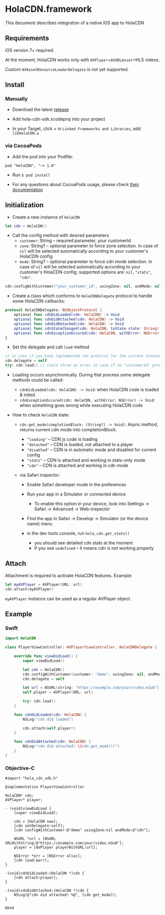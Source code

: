 # HolaCDN.framework

This document describes integration of a native iOS app to HolaCDN

## Requirements

iOS version 7+ required.

At the moment, HolaCDN works only with `AVPlayer`+`AVURLAsset`+HLS videos.

Custom `AVAssetResourceLoaderDelegate` is not yet supported.

## Install

### Manually

- Download the latest [release](https://github.com/hola/ios_sdk/releases)

- Add hola-cdn-sdk.xcodeproj into your project

- In your Target, click + in `Linked Frameworks and Libraries`, add `libHolaCDN.a`

### via CocoaPods

- Add the pod into your Podfile:

```
pod "HolaCDN", "~> 1.0"
```

- Run `$ pod install`

- For any questions about CocoaPods usage, please check [their documentation](http://cocoapods.org/)

## Initialization

- Create a new instance of `HolaCDN`

```swift
let cdn = HolaCDN()
```

- Call the config method with desired parameters
  - `customer`: String – required parameter, your customerId
  - `zone`: String? – optional parameter to force zone selection. In case of `nil` will be selected automatically according to your customer's HolaCDN config
  - `mode`: String? – optional parameter to force cdn mode selection. In case of `nil` will be selected automatically according to your customer's HolaCDN config; supported options are: `nil`, `"stats"`, `"cdn"`.

```swift
cdn.configWithCustomer("your_customer_id", usingZone: nil, andMode: nil)
```

- Create a class which conforms to `HolaCDNDelegate` protocol to
handle some HolaCDN callbacks:

```swift
protocol HolaCDNDelegate: NSObjectProtocol {
    optional func cdnDidLoaded(cdn: HolaCDN) -> Void
    optional func cdnDidAttached(cdn: HolaCDN) -> Void
    optional func cdnDidDetached(cdn: HolaCDN) -> Void
    optional func cdnStateChanged(cdn: HolaCDN, toState state: String) -> Void
    optional func cdnExceptionOccured(cdn: HolaCDN, withError: NSError) -> Void
}
```

- Set the delegate and call `load` method

```swift
// in case if you have implemented the protocol for the current ViewController
cdn.delegate = self
try! cdn.load() // could throw an error in case if no "customerId" provided with cdn.config method
```

- Loading occurs asynchronically. During that process some delegate
methods could be called:

  - `cdnDidLoaded(cdn: HolaCDN) -> Void`: when HolaCDN code is loaded & inited
  - `cdnExceptionOccured(cdn: HolaCDN, withError: NSError) -> Void`:
when something goes wrong while executing HolaCDN code

- How to check `HolaCDN` state:

  - `cdn.get_mode(completionBlock: (String?) -> Void)`: Async method, returns current cdn mode into completionBlock:

    - `"loading"` – CDN js code is loading
    - `"detached"` – CDN is loaded, not attached to a player
    - `"disabled"` – CDN is in automatic mode and disabled for current config
    - `"stats"` – CDN is attached and working in stats-only mode
    - `"cdn"` – CDN is attached and working in cdn mode

  - via Safari inspector:

    - Enable Safari developer mode in the preferences
    - Run your app in a Simulator or connected device

      - To enable this option in your device, look into Settings -> Safari -> Advanced -> Web-inspector

    - Find the app in Safari -> Develop -> Simulator (or the device name) menu
    - in the dev tools console, run `hola_cdn.get_stats()`

      - you should see detailed cdn stats at the moment
      - if you see `undefined` – it means cdn is not working properly

## Attach

Attachment is required to activate HolaCDN features. Example:

```swift
let myAVPlayer = AVPlayer(URL: url)
cdn.attach(myAVPlayer)
```

`myAVPlayer` instance can be used as a regular AVPlayer object.

## Example

### Swift

```swift
import HolaCDN

class PlayerViewController: AVPlayerViewController, HolaCDNDelegate {

    override func viewDidLoad() {
        super.viewDidLoad()

        let cdn = HolaCDN()
        cdn.configWithCustomer(customer: "demo", usingZone: nil, andMode: "cdn")
        cdn.delegate = self

        let url = NSURL(string: "https://example.com/your/video.m3u8")!
        self.player = AVPlayer(URL: url)

        try! cdn.load()
    }

    func cdnDidLoaded(cdn: HolaCDN) {
        NSLog("cdn did loaded")

        cdn.attach(self.player!)
    }

    func cdnDidAttached(cdn: HolaCDN) {
        NSLog("cdn did attached! \(cdn.get_mode())")
    }
}
```

### Objective-C

```objc
#import "hola_cdn_sdk.h"

@implementation PlayerViewController

HolaCDN* cdn;
AVPlayer* player;

- (void)viewDidLoad {
    [super viewDidLoad];

    cdn = [HolaCDN new];
    [cdn setDelegate:self];
    [cdn configWithCustomer:@"demo" usingZone:nil andMode:@"cdn"];

    NSURL *url = [NSURL URLWithString:@"https://example.com/your/video.m3u8"];
    player = [AVPlayer playerWithURL:url];

    NSError *err = [NSError alloc];
    [cdn load:&err];
}

-(void)cdnDidLoaded:(HolaCDN *)cdn {
    [cdn attach:player];
}

-(void)cdnDidAttached:(HolaCDN *)cdn {
    NSLog(@"cdn did attached! %@", [cdn get_mode]);
}

@end
```

